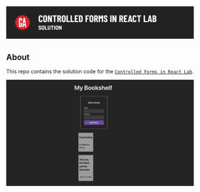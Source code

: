 # ![Controlled Forms in React Lab - Solution](./internal-resources/assets/hero.png)

## About

This repo contains the solution code for the [`Controlled Forms in React Lab`](../../lessons/10-controlled-forms-in-react-lab/).

![Solution UI ](./internal-resources/assets/solution-ui.png)
